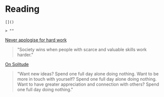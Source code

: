 # Reading

```
[]()

> ""
```

[Never apologise for hard work](https://theescapeartist.me/2021/07/04/never-apologise-for-hard-work/?utm_source=pocket_mylist)

> "Society wins when people with scarce and valuable skills work harder."

[On Solitude](https://eriktorenberg.substack.com/p/on-solitude)

> "Want new ideas? Spend one full day alone doing nothing. Want to be more in touch with yourself? Spend one full day alone doing nothing. Want to have greater appreciation and connection with others? Spend one full day doing nothing."
